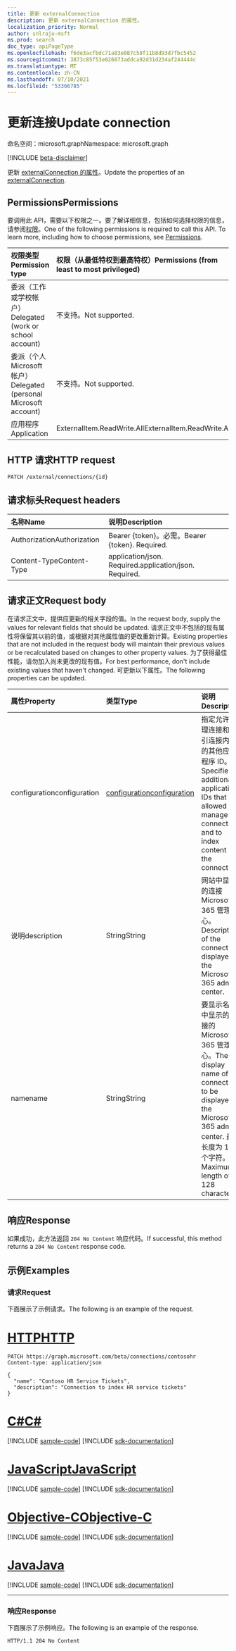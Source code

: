 ```yaml
---
title: 更新 externalConnection
description: 更新 externalConnection 的属性。
localization_priority: Normal
author: snlraju-msft
ms.prod: search
doc_type: apiPageType
ms.openlocfilehash: f6de3acfbdc71a83e087c58f11b8d93d7fbc5452
ms.sourcegitcommit: 3873c85f53e026073addca92d31d234af244444c
ms.translationtype: MT
ms.contentlocale: zh-CN
ms.lasthandoff: 07/10/2021
ms.locfileid: "53366785"
---
```

# <a name="update-connection"></a><span data-ttu-id="b603f-103">更新连接</span><span class="sxs-lookup"><span data-stu-id="b603f-103">Update connection</span></span>

<span data-ttu-id="b603f-104">命名空间：microsoft.graph</span><span class="sxs-lookup"><span data-stu-id="b603f-104">Namespace: microsoft.graph</span></span>

[!INCLUDE [beta-disclaimer](../../includes/beta-disclaimer.md)]

<span data-ttu-id="b603f-105">更新 [externalConnection 的属性](../resources/externalconnection.md)。</span><span class="sxs-lookup"><span data-stu-id="b603f-105">Update the properties of an [externalConnection](../resources/externalconnection.md).</span></span>

## <a name="permissions"></a><span data-ttu-id="b603f-106">Permissions</span><span class="sxs-lookup"><span data-stu-id="b603f-106">Permissions</span></span>

<span data-ttu-id="b603f-p101">要调用此 API，需要以下权限之一。要了解详细信息，包括如何选择权限的信息，请参阅[权限](/graph/permissions-reference)。</span><span class="sxs-lookup"><span data-stu-id="b603f-p101">One of the following permissions is required to call this API. To learn more, including how to choose permissions, see [Permissions](/graph/permissions-reference).</span></span>

| <span data-ttu-id="b603f-109">权限类型</span><span class="sxs-lookup"><span data-stu-id="b603f-109">Permission type</span></span>                        | <span data-ttu-id="b603f-110">权限（从最低特权到最高特权）</span><span class="sxs-lookup"><span data-stu-id="b603f-110">Permissions (from least to most privileged)</span></span> |
|:---------------------------------------|:--------------------------------------------|
| <span data-ttu-id="b603f-111">委派（工作或学校帐户）</span><span class="sxs-lookup"><span data-stu-id="b603f-111">Delegated (work or school account)</span></span>     | <span data-ttu-id="b603f-112">不支持。</span><span class="sxs-lookup"><span data-stu-id="b603f-112">Not supported.</span></span> |
| <span data-ttu-id="b603f-113">委派（个人 Microsoft 帐户）</span><span class="sxs-lookup"><span data-stu-id="b603f-113">Delegated (personal Microsoft account)</span></span> | <span data-ttu-id="b603f-114">不支持。</span><span class="sxs-lookup"><span data-stu-id="b603f-114">Not supported.</span></span> |
| <span data-ttu-id="b603f-115">应用程序</span><span class="sxs-lookup"><span data-stu-id="b603f-115">Application</span></span>                            | <span data-ttu-id="b603f-116">ExternalItem.ReadWrite.All</span><span class="sxs-lookup"><span data-stu-id="b603f-116">ExternalItem.ReadWrite.All</span></span> |

## <a name="http-request"></a><span data-ttu-id="b603f-117">HTTP 请求</span><span class="sxs-lookup"><span data-stu-id="b603f-117">HTTP request</span></span>

<!-- { "blockType": "ignored" } -->

```http
PATCH /external/connections/{id}
```

## <a name="request-headers"></a><span data-ttu-id="b603f-118">请求标头</span><span class="sxs-lookup"><span data-stu-id="b603f-118">Request headers</span></span>

| <span data-ttu-id="b603f-119">名称</span><span class="sxs-lookup"><span data-stu-id="b603f-119">Name</span></span>          | <span data-ttu-id="b603f-120">说明</span><span class="sxs-lookup"><span data-stu-id="b603f-120">Description</span></span>                 |
|:--------------|:----------------------------|
| <span data-ttu-id="b603f-121">Authorization</span><span class="sxs-lookup"><span data-stu-id="b603f-121">Authorization</span></span> | <span data-ttu-id="b603f-p102">Bearer {token}。必需。</span><span class="sxs-lookup"><span data-stu-id="b603f-p102">Bearer {token}. Required.</span></span>   |
| <span data-ttu-id="b603f-124">Content-Type</span><span class="sxs-lookup"><span data-stu-id="b603f-124">Content-Type</span></span>  | <span data-ttu-id="b603f-p103">application/json. Required.</span><span class="sxs-lookup"><span data-stu-id="b603f-p103">application/json. Required.</span></span> |

## <a name="request-body"></a><span data-ttu-id="b603f-127">请求正文</span><span class="sxs-lookup"><span data-stu-id="b603f-127">Request body</span></span>

<span data-ttu-id="b603f-128">在请求正文中，提供应更新的相关字段的值。</span><span class="sxs-lookup"><span data-stu-id="b603f-128">In the request body, supply the values for relevant fields that should be updated.</span></span> <span data-ttu-id="b603f-129">请求正文中不包括的现有属性将保留其以前的值，或根据对其他属性值的更改重新计算。</span><span class="sxs-lookup"><span data-stu-id="b603f-129">Existing properties that are not included in the request body will maintain their previous values or be recalculated based on changes to other property values.</span></span> <span data-ttu-id="b603f-130">为了获得最佳性能，请勿加入尚未更改的现有值。</span><span class="sxs-lookup"><span data-stu-id="b603f-130">For best performance, don't include existing values that haven't changed.</span></span> <span data-ttu-id="b603f-131">可更新以下属性。</span><span class="sxs-lookup"><span data-stu-id="b603f-131">The following properties can be updated.</span></span>

| <span data-ttu-id="b603f-132">属性</span><span class="sxs-lookup"><span data-stu-id="b603f-132">Property</span></span>      | <span data-ttu-id="b603f-133">类型</span><span class="sxs-lookup"><span data-stu-id="b603f-133">Type</span></span>                                           | <span data-ttu-id="b603f-134">说明</span><span class="sxs-lookup"><span data-stu-id="b603f-134">Description</span></span> |
|:--------------|:-----------------------------------------------|:------------|
| <span data-ttu-id="b603f-135">configuration</span><span class="sxs-lookup"><span data-stu-id="b603f-135">configuration</span></span> | [<span data-ttu-id="b603f-136">configuration</span><span class="sxs-lookup"><span data-stu-id="b603f-136">configuration</span></span>](../resources/configuration.md) | <span data-ttu-id="b603f-137">指定允许管理连接和索引连接内容的其他应用程序 ID。</span><span class="sxs-lookup"><span data-stu-id="b603f-137">Specifies additional application IDs that are allowed to manage the connection and to index content in the connection.</span></span> |
| <span data-ttu-id="b603f-138">说明</span><span class="sxs-lookup"><span data-stu-id="b603f-138">description</span></span>   | <span data-ttu-id="b603f-139">String</span><span class="sxs-lookup"><span data-stu-id="b603f-139">String</span></span>                                         | <span data-ttu-id="b603f-140">网站中显示的连接Microsoft 365 管理中心。</span><span class="sxs-lookup"><span data-stu-id="b603f-140">Description of the connection displayed in the Microsoft 365 admin center.</span></span> |
| <span data-ttu-id="b603f-141">name</span><span class="sxs-lookup"><span data-stu-id="b603f-141">name</span></span>          | <span data-ttu-id="b603f-142">String</span><span class="sxs-lookup"><span data-stu-id="b603f-142">String</span></span>                                         | <span data-ttu-id="b603f-143">要显示名称中显示的连接的Microsoft 365 管理中心。</span><span class="sxs-lookup"><span data-stu-id="b603f-143">The display name of the connection to be displayed in the Microsoft 365 admin center.</span></span> <span data-ttu-id="b603f-144">最大长度为 128 个字符。</span><span class="sxs-lookup"><span data-stu-id="b603f-144">Maximum length of 128 characters.</span></span> |

## <a name="response"></a><span data-ttu-id="b603f-145">响应</span><span class="sxs-lookup"><span data-stu-id="b603f-145">Response</span></span>

<span data-ttu-id="b603f-146">如果成功，此方法返回 `204 No Content` 响应代码。</span><span class="sxs-lookup"><span data-stu-id="b603f-146">If successful, this method returns a `204 No Content` response code.</span></span>

## <a name="examples"></a><span data-ttu-id="b603f-147">示例</span><span class="sxs-lookup"><span data-stu-id="b603f-147">Examples</span></span>

### <a name="request"></a><span data-ttu-id="b603f-148">请求</span><span class="sxs-lookup"><span data-stu-id="b603f-148">Request</span></span>

<span data-ttu-id="b603f-149">下面展示了示例请求。</span><span class="sxs-lookup"><span data-stu-id="b603f-149">The following is an example of the request.</span></span>

# <a name="http"></a>[<span data-ttu-id="b603f-150">HTTP</span><span class="sxs-lookup"><span data-stu-id="b603f-150">HTTP</span></span>](#tab/http)
<!-- {
  "blockType": "request",
  "name": "update_connection"
}-->

```http
PATCH https://graph.microsoft.com/beta/connections/contosohr
Content-type: application/json

{
  "name": "Contoso HR Service Tickets",
  "description": "Connection to index HR service tickets"
}
```
# <a name="c"></a>[<span data-ttu-id="b603f-151">C#</span><span class="sxs-lookup"><span data-stu-id="b603f-151">C#</span></span>](#tab/csharp)
[!INCLUDE [sample-code](../includes/snippets/csharp/update-connection-csharp-snippets.md)]
[!INCLUDE [sdk-documentation](../includes/snippets/snippets-sdk-documentation-link.md)]

# <a name="javascript"></a>[<span data-ttu-id="b603f-152">JavaScript</span><span class="sxs-lookup"><span data-stu-id="b603f-152">JavaScript</span></span>](#tab/javascript)
[!INCLUDE [sample-code](../includes/snippets/javascript/update-connection-javascript-snippets.md)]
[!INCLUDE [sdk-documentation](../includes/snippets/snippets-sdk-documentation-link.md)]

# <a name="objective-c"></a>[<span data-ttu-id="b603f-153">Objective-C</span><span class="sxs-lookup"><span data-stu-id="b603f-153">Objective-C</span></span>](#tab/objc)
[!INCLUDE [sample-code](../includes/snippets/objc/update-connection-objc-snippets.md)]
[!INCLUDE [sdk-documentation](../includes/snippets/snippets-sdk-documentation-link.md)]

# <a name="java"></a>[<span data-ttu-id="b603f-154">Java</span><span class="sxs-lookup"><span data-stu-id="b603f-154">Java</span></span>](#tab/java)
[!INCLUDE [sample-code](../includes/snippets/java/update-connection-java-snippets.md)]
[!INCLUDE [sdk-documentation](../includes/snippets/snippets-sdk-documentation-link.md)]

---


<!-- markdownlint-disable MD024 -->
### <a name="response"></a><span data-ttu-id="b603f-155">响应</span><span class="sxs-lookup"><span data-stu-id="b603f-155">Response</span></span>
<!-- markdownlint-enable MD024 -->

<span data-ttu-id="b603f-156">下面展示了示例响应。</span><span class="sxs-lookup"><span data-stu-id="b603f-156">The following is an example of the response.</span></span>

<!-- {
  "blockType": "response",
  "truncated": true
} -->

```http
HTTP/1.1 204 No Content
```

<!-- uuid: 16cd6b66-4b1a-43a1-adaf-3a886856ed98
2019-02-04 14:57:30 UTC -->
<!-- {
  "type": "#page.annotation",
  "description": "Update connection",
  "keywords": "",
  "section": "documentation",
  "tocPath": ""
}-->



